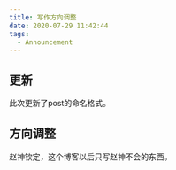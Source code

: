 ```yaml
---
title: 写作方向调整
date: 2020-07-29 11:42:44
tags:
  - Announcement
---
```


## 更新

此次更新了post的命名格式。

## 方向调整

赵神钦定，这个博客以后只写赵神不会的东西。